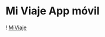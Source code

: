 # Mi Viaje App móvil

! [MiViaje](http://www.dropbox.com/s/q178qo8vi5rsk4j/Portada%20Readme-01.jpg?dl=0)

